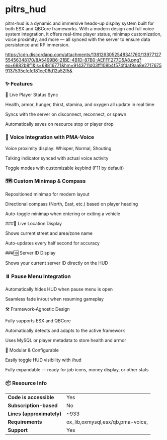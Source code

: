 # pitrs_hud

pitrs-hud is a dynamic and immersive heads-up display system built for both ESX and QBCore frameworks. With a modern design and full voice system integration, it offers real-time player status, minimap customization, voice proximity, and more — all synced with the server to ensure data persistence and RP immersion.

https://cdn.discordapp.com/attachments/1381263052548341760/1397712755456348170/8A5499B6-21BE-4B1D-87B0-AEFFF277D5A8.png?ex=6882b8f1&is=68816771&hm=9143711d03ff108b4f574fdaf9aa8e27176759137535cfefe181ee06d12a52f5&

### ✨ Features
🧠 Live Player Status Sync

Health, armor, hunger, thirst, stamina, and oxygen all update in real time

Syncs with the server on disconnect, reconnect, or spawn

Automatically saves on resource stop or player drop

### 🎤 Voice Integration with PMA-Voice

Voice proximity display: Whisper, Normal, Shouting

Talking indicator synced with actual voice activity

Toggle modes with customizable keybind (F11 by default)

### 🗺️ Custom Minimap & Compass

Repositioned minimap for modern layout

Directional compass (North, East, etc.) based on player heading

Auto-toggle minimap when entering or exiting a vehicle

###📍 Live Location Display

Shows current street and area/zone name

Auto-updates every half second for accuracy

###🆔 Server ID Display

Shows your current server ID directly on the HUD

### ⏸️ Pause Menu Integration

Automatically hides HUD when pause menu is open

Seamless fade in/out when resuming gameplay

🛠️ Framework-Agnostic Design

Fully supports ESX and QBCore

Automatically detects and adapts to the active framework

Uses MySQL or player metadata to store health and armor

🧩 Modular & Configurable

Easily toggle HUD visibility with /hud

Fully expandable — ready for job icons, money display, or other stats



### 📦 Resource Info

|||
| --- | --- |
|**Code is accessible**|Yes|
|**Subscription-based**|No|
|**Lines (approximately)**|~933|
|**Requirements**|ox_lib,oxmysql,esx/qb,pma-voice,|
|**Support**|Yes|
